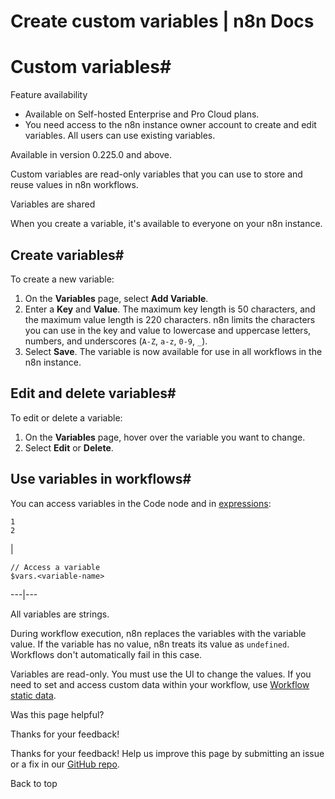 # Create custom variables | n8n Docs

[ ](https://github.com/n8n-io/n8n-docs/edit/main/docs/code/variables.md "Edit this page")

# Custom variables#

Feature availability

  * Available on Self-hosted Enterprise and Pro Cloud plans.
  * You need access to the n8n instance owner account to create and edit variables. All users can use existing variables.

Available in version 0.225.0 and above.

Custom variables are read-only variables that you can use to store and reuse values in n8n workflows. 

Variables are shared

When you create a variable, it's available to everyone on your n8n instance.

## Create variables#

To create a new variable:

  1. On the **Variables** page, select **Add Variable**.
  2. Enter a **Key** and **Value**. The maximum key length is 50 characters, and the maximum value length is 220 characters. n8n limits the characters you can use in the key and value to lowercase and uppercase letters, numbers, and underscores (`A-Z`, `a-z`, `0-9`, `_`).
  3. Select **Save**. The variable is now available for use in all workflows in the n8n instance.

## Edit and delete variables#

To edit or delete a variable:

  1. On the **Variables** page, hover over the variable you want to change.
  2. Select **Edit** or **Delete**.

## Use variables in workflows#

You can access variables in the Code node and in [expressions](../../glossary/#expression-n8n):
    
    
    1
    2

| 
    
    
    // Access a variable
    $vars.<variable-name>
      
  
---|---  
  
All variables are strings.

During workflow execution, n8n replaces the variables with the variable value. If the variable has no value, n8n treats its value as `undefined`. Workflows don't automatically fail in this case.

Variables are read-only. You must use the UI to change the values. If you need to set and access custom data within your workflow, use [Workflow static data](../cookbook/builtin/get-workflow-static-data/).

Was this page helpful? 

Thanks for your feedback! 

Thanks for your feedback! Help us improve this page by submitting an issue or a fix in our [GitHub repo](https://github.com/n8n-io/n8n-docs). 

Back to top